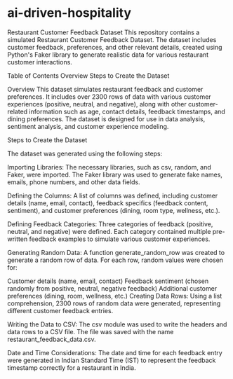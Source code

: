 # ai-driven-hospitality

Restaurant Customer Feedback Dataset
This repository contains a simulated Restaurant Customer Feedback Dataset. The dataset includes customer feedback, preferences, and other relevant details, created using Python's Faker library to generate realistic data for various restaurant customer interactions.

Table of Contents
Overview
Steps to Create the Dataset

Overview
This dataset simulates restaurant feedback and customer preferences. It includes over 2300 rows of data with various customer experiences (positive, neutral, and negative), along with other customer-related information such as age, contact details, feedback timestamps, and dining preferences. The dataset is designed for use in data analysis, sentiment analysis, and customer experience modeling.

Steps to Create the Dataset

The dataset was generated using the following steps:

Importing Libraries: The necessary libraries, such as csv, random, and Faker, were imported. The Faker library was used to generate fake names, emails, phone numbers, and other data fields.

Defining the Columns: A list of columns was defined, including customer details (name, email, contact), feedback specifics (feedback content, sentiment), and customer preferences (dining, room type, wellness, etc.).

Defining Feedback Categories: Three categories of feedback (positive, neutral, and negative) were defined. Each category contained multiple pre-written feedback examples to simulate various customer experiences.

Generating Random Data: A function generate_random_row was created to generate a random row of data. For each row, random values were chosen for:

Customer details (name, email, contact)
Feedback sentiment (chosen randomly from positive, neutral, negative feedback)
Additional customer preferences (dining, room, wellness, etc.)
Creating Data Rows: Using a list comprehension, 2300 rows of random data were generated, representing different customer feedback entries.

Writing the Data to CSV: The csv module was used to write the headers and data rows to a CSV file. The file was saved with the name restaurant_feedback_data.csv.

Date and Time Considerations: The date and time for each feedback entry were generated in Indian Standard Time (IST) to represent the feedback timestamp correctly for a restaurant in India.

